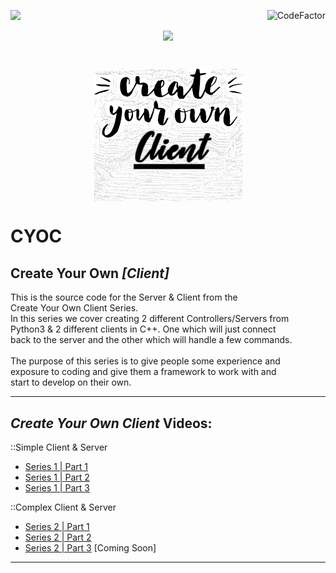 <img align="left" src="https://img.shields.io/badge/Author-s1l3nt78-blueviolet"><a href="https://www.codefactor.io/repository/github/s1l3nt78/CYOC"><img align="right" src="https://www.codefactor.io/repository/github/s1l3nt78/CYOC/badge" alt="CodeFactor" /></a><br/>
<p align="center"><img align="center" src="https://img.shields.io/badge/-The_Dead_Bunny_Collective-green"></p>
<br />
<p align="center">
	<img align="center" src="https://raw.githubusercontent.com/s1l3nt78/CYOC/main/.vscode/img.png">
 </p>
 
# CYOC
## Create Your Own *[Client]*

This is the source code for the Server & Client from the<br />
Create Your Own Client Series.<br />
In this series we cover creating 2 different Controllers/Servers from<br />
Python3 & 2 different clients in C++. One which will just connect<br />
back to the server and the other which will handle a few commands.<br />
<br />
The purpose of this series is to give people some experience and <br />
exposure to coding and give them a framework to work with and <br />
start to develop on their own.<br />

------------------------------------------------------------------------

## <em>Create Your Own Client</em> Videos:
::Simple Client & Server
- <a href="https://youtu.be/GPJ2EGPMMo8">Series 1 | Part 1</a>
- <a href="https://youtu.be/YcGC0PIq23k">Series 1 | Part 2</a>
- <a href="https://youtu.be/Au1_-lE2AUs">Series 1 | Part 3</a>

::Complex Client & Server
- <a href="https://youtu.be/E2CjFsSqd5I">Series 2 | Part 1</a>
- <a href="https://youtu.be/pP67XikFDGQ">Series 2 | Part 2</a>
- <a href="#">Series 2 | Part 3</a> [Coming Soon]

------------------------------------------------------------------------
